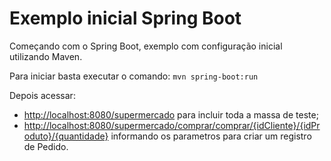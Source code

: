 # Exemplo inicial Spring Boot

Começando com o Spring Boot, exemplo com configuração inicial utilizando Maven.

Para iniciar basta executar o comando:
`
mvn spring-boot:run
`

Depois acessar:
- [http://localhost:8080/supermercado](http://localhost:8080/supermercado) para incluir toda a massa de teste;
- [http://localhost:8080/supermercado/comprar/comprar/{idCliente}/{idProduto}/{quantidade}](http://localhost:8080/supermercado/comprar/comprar/{idCliente}/{idProduto}/{quantidade}) informando os parametros para criar um registro de Pedido.
